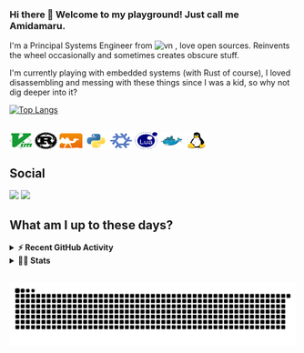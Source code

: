 ### Hi there 👋 Welcome to my playground! Just call me Amidamaru.

<!-- <p align="center">
  <b>Visitors</b><br>
  <img src="https://profile-counter.glitch.me/thaodt/count.svg" />
</p> -->

I'm a Principal Systems Engineer from <img src="https://static.dwcdn.net/css/flag-icons/flags/4x3/vn.svg" alt="vn" height="25"/> , 
love open sources. Reinvents the wheel occasionally and sometimes creates obscure stuff.

I'm currently playing with embedded systems (with Rust of course), I loved disassembling and messing with these things since I was a kid, so why not dig deeper into it? 
<br>

[![Top Langs](https://github-readme-stats.vercel.app/api/top-langs/?username=thaodt&layout=compact&theme=gotham&cache_seconds=86400)](https://github.com/thaodt/thaodt)


<div style="display: inline_block"><br>
  <img align="center" alt="thaodt-nvim" height="30" width="40" src="https://raw.githubusercontent.com/devicons/devicon/master/icons/vim/vim-plain.svg">
  <img align="center" alt="thaodt-rust" height="30" width="40" src="https://raw.githubusercontent.com/devicons/devicon/master/icons/rust/rust-original.svg">
  <img align="center" alt="thaodt-ocaml" height="30" width="40" src="https://raw.githubusercontent.com/devicons/devicon/master/icons/ocaml/ocaml-original.svg">
  <img align="center" alt="thaodt-python" height="30" width="40" src="https://raw.githubusercontent.com/devicons/devicon/master/icons/python/python-original.svg">
  <img align="center" alt="thaodt-nix" height="30" width="40" src="https://raw.githubusercontent.com/devicons/devicon/master/icons/nixos/nixos-plain.svg">  
  <img align="center" alt="thaodt-lua" height="30" width="40" src="https://raw.githubusercontent.com/devicons/devicon/master/icons/lua/lua-plain.svg">
  <img align="center" alt="thaodt-docker" height="30" width="40" src="https://raw.githubusercontent.com/devicons/devicon/master/icons/docker/docker-original.svg">
  <img align="center" alt="thaodt-linux" height="30" width="40" src="https://raw.githubusercontent.com/devicons/devicon/master/icons/linux/linux-original.svg">
</div>

## Social

<div>
  <a href="https://twitter.com/dreamsparkis" target="_blank"><img src="https://img.shields.io/badge/-Twitter-%23E4405F?style=for-the-badge&logo=twitter&logoColor=white" target="_blank"></a>
  <a href = "mailto:ardtimeit@gmail.com"><img src="https://img.shields.io/badge/-Gmail-%23333?style=for-the-badge&logo=gmail&logoColor=white" target="_blank"></a>

</div>

## What am I up to these days?
<details>
  <summary><b>⚡ Recent GitHub Activity</b></summary>
    <p>

<!--START_SECTION:activity-->
1. 🗣 Commented on [#11](https://github.com/ezex-io/ezex-core/issues/11#issuecomment-2812399668) in [ezex-io/ezex-core](https://github.com/ezex-io/ezex-core)
2. 💪 Opened PR [#7](https://github.com/ezex-io/ezex-core/pull/7) in [ezex-io/ezex-core](https://github.com/ezex-io/ezex-core)
3. ❌ Closed PR [#6](https://github.com/ezex-io/ezex-core/pull/6) in [ezex-io/ezex-core](https://github.com/ezex-io/ezex-core)
4. ❌ Reopened PR [#6](https://github.com/ezex-io/ezex-core/pull/6) in [ezex-io/ezex-core](https://github.com/ezex-io/ezex-core)
5. 💪 Opened PR [#5](https://github.com/ezex-io/ezex-core/pull/5) in [ezex-io/ezex-core](https://github.com/ezex-io/ezex-core)
6. 🎉 Merged PR [#28](https://github.com/thaodt/feeds-reader/pull/28) in [thaodt/feeds-reader](https://github.com/thaodt/feeds-reader)
7. 🗣 Commented on [#25](https://github.com/OneVariable/poststation-util/issues/25#issuecomment-2660880851) in [OneVariable/poststation-util](https://github.com/OneVariable/poststation-util)
8. 💪 Opened PR [#27](https://github.com/OneVariable/poststation-util/pull/27) in [OneVariable/poststation-util](https://github.com/OneVariable/poststation-util)
9. 🗣 Commented on [#217](https://github.com/jamesmunns/postcard/issues/217#issuecomment-2655440697) in [jamesmunns/postcard](https://github.com/jamesmunns/postcard)
10. 🗣 Commented on [#2](https://github.com/jamesmunns/postcard-spec-ng/issues/2#issuecomment-2655351313) in [jamesmunns/postcard-spec-ng](https://github.com/jamesmunns/postcard-spec-ng)
<!--END_SECTION:activity-->
  </p>
</details>


<details>
  <summary><b>👨‍💻 Stats</b></summary>
  <p align="center">
    <a>
      <img align="center" src="https://gist.githubusercontent.com/thaodt/1db1d598a9e4550fa45eaede87135b3b/raw/97f3e5e943703e61b223dbc8cfa33ae9a5beb97b/github-metrics.svg"/>
    </a>
  </p>
</details>
<br>
<p align="center">
  <img width="600" src="https://raw.githubusercontent.com/thaodt/thaodt/master/assets/github-snake.svg" />
</p>
